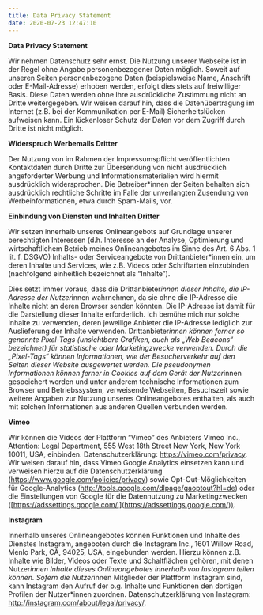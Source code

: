 ```yaml
---
title: Data Privacy Statement
date: 2020-07-23 12:47:10
---
```

**Data Privacy Statement**



Wir nehmen Datenschutz sehr ernst. Die Nutzung unserer Webseite ist in der Regel ohne Angabe personenbezogener Daten möglich. Soweit auf unseren Seiten personenbezogene Daten (beispielsweise Name, Anschrift oder E-Mail-Adresse) erhoben werden, erfolgt dies stets auf freiwilliger Basis. Diese Daten werden ohne Ihre ausdrückliche Zustimmung nicht an Dritte weitergegeben. Wir weisen darauf hin, dass die Datenübertragung im Internet (z.B. bei der Kommunikation per E-Mail) Sicherheitslücken aufweisen kann. Ein lückenloser Schutz der Daten vor dem Zugriff durch Dritte ist nicht möglich.





**Widerspruch Werbemails Dritter**

Der Nutzung von im Rahmen der Impressumspflicht veröffentlichten Kontaktdaten durch Dritte zur Übersendung von nicht ausdrücklich angeforderter Werbung und Informationsmaterialien wird hiermit ausdrücklich widersprochen. Die Betreiber*innen der Seiten behalten sich ausdrücklich rechtliche Schritte im Falle der unverlangten Zusendung von Werbeinformationen, etwa durch Spam-Mails, vor.

**Einbindung von Diensten und Inhalten Dritter**

Wir setzen innerhalb unseres Onlineangebots auf Grundlage unserer berechtigten Interessen (d.h. Interesse an der Analyse, Optimierung und wirtschaftlichem Betrieb meines Onlineangebotes im Sinne des Art. 6 Abs. 1 lit. f. DSGVO) Inhalts- oder Serviceangebote von Drittanbieter*innen ein, um deren Inhalte und Services, wie z.B. Videos oder Schriftarten einzubinden (nachfolgend einheitlich bezeichnet als “Inhalte”).

Dies setzt immer voraus, dass die Drittanbieter*innen dieser Inhalte, die IP-Adresse der Nutzer*innen wahrnehmen, da sie ohne die IP-Adresse die Inhalte nicht an deren Browser senden könnten. Die IP-Adresse ist damit für die Darstellung dieser Inhalte erforderlich. Ich bemühe mich nur solche Inhalte zu verwenden, deren jeweilige Anbieter die IP-Adresse lediglich zur Auslieferung der Inhalte verwenden. Drittanbieter*innen können ferner so genannte Pixel-Tags (unsichtbare Grafiken, auch als „Web Beacons“ bezeichnet) für statistische oder Marketingzwecke verwenden. Durch die „Pixel-Tags“ können Informationen, wie der Besucherverkehr auf den Seiten dieser Website ausgewertet werden. Die pseudonymen Informationen können ferner in Cookies auf dem Gerät der Nutzer*innen gespeichert werden und unter anderem technische Informationen zum Browser und Betriebssystem, verweisende Webseiten, Besuchszeit sowie weitere Angaben zur Nutzung unseres Onlineangebotes enthalten, als auch mit solchen Informationen aus anderen Quellen verbunden werden.

**Vimeo**

Wir können die Videos der Plattform “Vimeo” des Anbieters Vimeo Inc., Attention: Legal Department, 555 West 18th Street New York, New York 10011, USA, einbinden. Datenschutzerklärung: https://vimeo.com/privacy. Wir weisen darauf hin, dass Vimeo Google Analytics einsetzen kann und verweisen hierzu auf die Datenschutzerklärung (https://www.google.com/policies/privacy) sowie Opt-Out-Möglichkeiten für Google-Analytics (http://tools.google.com/dlpage/gaoptout?hl=de) oder die Einstellungen von Google für die Datennutzung zu Marketingzwecken ([https://adssettings.google.com/.](https://adssettings.google.com/)).

**Instagram**

Innerhalb unseres Onlineangebotes können Funktionen und Inhalte des Dienstes Instagram, angeboten durch die Instagram Inc., 1601 Willow Road, Menlo Park, CA, 94025, USA, eingebunden werden. Hierzu können z.B. Inhalte wie Bilder, Videos oder Texte und Schaltflächen gehören, mit denen Nutzer*innen Inhalte dieses Onlineangebotes innerhalb von Instagram teilen können. Sofern die Nutzer*innen Mitglieder der Plattform Instagram sind, kann Instagram den Aufruf der o.g. Inhalte und Funktionen den dortigen Profilen der Nutzer*innen zuordnen. Datenschutzerklärung von Instagram: http://instagram.com/about/legal/privacy/.